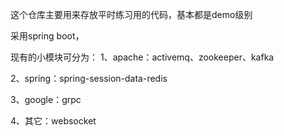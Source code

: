 这个仓库主要用来存放平时练习用的代码，基本都是demo级别

采用spring boot，

现有的小模块可分为：
1、apache：activemq、zookeeper、kafka

2、spring：spring-session-data-redis

3、google：grpc

4、其它：websocket
